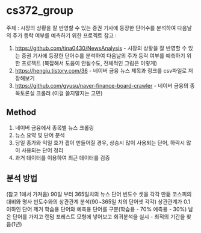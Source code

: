 # cs372_group
주제 : 시장의 상황을 잘 반영할 수 있는 증권 기사에 등장한 단어수를 분석하여 다음날의 주가 등락 여부를 예측하기 위한 프로젝트
참고 : 
1. https://github.com/tina0430/NewsAnalysis - 시장의 상황을 잘 반영할 수 있는 증권 기사에 등장한 단어수를 분석하여 다음날의 주가 등락 여부를 예측하기 위한 프로젝트 (복잡해서 도움이 안될수도, 전체적인 그림은 이렇게)
2. https://hengju.tistory.com/36 - 네이버 금융 뉴스 제목과 링크를 csv파일로 저장해보기
3. https://github.com/gyusu/naver-finance-board-crawler - 네이버 금융의 종목토론실 크롤러 (이걸 쓸지말지는 고민)

## Method
1. 네이버 금융에서 종목별 뉴스 크롤링
2. 뉴스 요약 및 단어 분석
3. 당일 종가와 익일 호가 갭이 만들어질 경우, 상승시 많이 사용되는 단어, 하락시 많이 사용되는 단어 정리
4. 과거 데이터를 이용하여 최근 데이터를 검증


## 분석 방법
(참고 1에서 가져옴)
90일 부터 365일치의 뉴스 단어 빈도수 셋을 각각 만듦
코스피의 대비와 명사 빈도수와의 상관관계 분석(90~365일 치의 단어셋 각각)
상관관계가 0.1 이하인 단어 제거
학습용 단어와 예측용 단어를 구분(학습용 - 70% 예측용 - 30%)
남은 단어를 가지고 랜덤 포레스트 모형에 넣어보고 회귀분석을 실시 - 최적의 기간을 찾음(1년)
